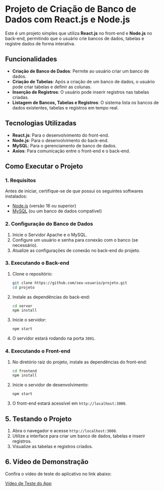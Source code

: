 # Projeto de Criação de Banco de Dados com React.js e Node.js

Este é um projeto simples que utiliza **React.js** no front-end e **Node.js** no back-end, permitindo que o usuário crie bancos de dados, tabelas e registre dados de forma interativa.

## Funcionalidades

- **Criação de Banco de Dados**: Permite ao usuário criar um banco de dados.
- **Criação de Tabelas**: Após a criação de um banco de dados, o usuário pode criar tabelas e definir as colunas.
- **Inserção de Registros**: O usuário pode inserir registros nas tabelas criadas.
- **Listagem de Bancos, Tabelas e Registros**: O sistema lista os bancos de dados existentes, tabelas e registros em tempo real.

## Tecnologias Utilizadas

- **React.js**: Para o desenvolvimento do front-end.
- **Node.js**: Para o desenvolvimento do back-end.
- **MySQL**: Para o gerenciamento de banco de dados.
- **Axios**: Para comunicação entre o front-end e o back-end.

## Como Executar o Projeto

### 1. Requisitos
Antes de iniciar, certifique-se de que possui os seguintes softwares instalados:

- [Node.js](https://nodejs.org/) (versão 16 ou superior)
- [MySQL](https://dev.mysql.com/downloads/) (ou um banco de dados compatível)

### 2. Configuração do Banco de Dados
1. Inicie o Servidor Apache e o MySQL.
2. Configure um usuário e senha para conexão com o banco (se necessário).
3. Atualize as configurações de conexão no back-end do projeto.

### 3. Executando o Back-end
1. Clone o repositório:
   ```bash
   git clone https://github.com/seu-usuario/projeto.git
   cd projeto
   ```
2. Instale as dependências do back-end:
   ```bash
   cd server
   npm install
   ```
3. Inicie o servidor:
   ```bash
   npm start
   ```
4. O servidor estará rodando na porta `3001`.

### 4. Executando o Front-end
1. No diretório raiz do projeto, instale as dependências do front-end:
   ```bash
   cd frontend
   npm install
   ```
2. Inicie o servidor de desenvolvimento:
   ```bash
   npm start
   ```
3. O front-end estará acessível em `http://localhost:3000`.

## 5. Testando o Projeto
1. Abra o navegador e acesse `http://localhost:3000`.
2. Utilize a interface para criar um banco de dados, tabelas e inserir registros.
3. Visualize as tabelas e registros criados.

## 6. Vídeo de Demonstração
Confira o vídeo de teste do aplicativo no link abaixo:

[Vídeo de Teste do App](https://drive.google.com/file/d/1_SF5sAcuiMNJ0Zxig3B8DQNppJNbt37S/view?usp=sharing)
